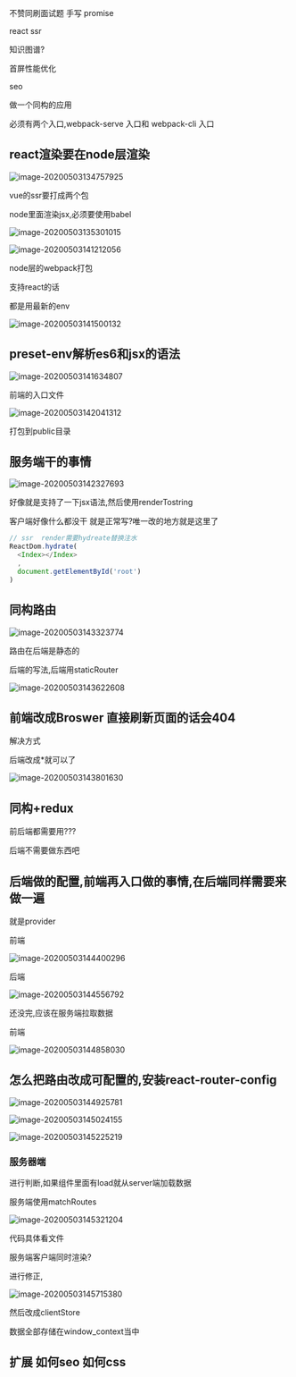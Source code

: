 不赞同刷面试题
手写 promise

react ssr

知识图谱?

首屏性能优化

seo

做一个同构的应用

必须有两个入口,webpack-serve 入口和 webpack-cli 入口



## react渲染要在node层渲染

![image-20200503134757925](C:\Users\Artificial\AppData\Roaming\Typora\typora-user-images\image-20200503134757925.png)

vue的ssr要打成两个包

node里面渲染jsx,必须要使用babel



![image-20200503135301015](C:\Users\Artificial\AppData\Roaming\Typora\typora-user-images\image-20200503135301015.png)

![image-20200503141212056](C:\Users\Artificial\AppData\Roaming\Typora\typora-user-images\image-20200503141212056.png)





node层的webpack打包



支持react的话

都是用最新的env

![image-20200503141500132](C:\Users\Artificial\AppData\Roaming\Typora\typora-user-images\image-20200503141500132.png)

## preset-env解析es6和jsx的语法

![image-20200503141634807](C:\Users\Artificial\AppData\Roaming\Typora\typora-user-images\image-20200503141634807.png)



前端的入口文件

![image-20200503142041312](C:\Users\Artificial\AppData\Roaming\Typora\typora-user-images\image-20200503142041312.png)

打包到public目录





## 服务端干的事情

![image-20200503142327693](C:\Users\Artificial\AppData\Roaming\Typora\typora-user-images\image-20200503142327693.png)

好像就是支持了一下jsx语法,然后使用renderTostring



客户端好像什么都没干  就是正常写?唯一改的地方就是这里了

```js
// ssr  render需要hydreate替换注水
ReactDom.hydrate(
  <Index></Index>
  ,
  document.getElementById('root')
)
```



## 同构路由

![image-20200503143323774](C:\Users\Artificial\AppData\Roaming\Typora\typora-user-images\image-20200503143323774.png)

路由在后端是静态的

后端的写法,后端用staticRouter

![image-20200503143622608](C:\Users\Artificial\AppData\Roaming\Typora\typora-user-images\image-20200503143622608.png)





## 前端改成Broswer  直接刷新页面的话会404

解决方式

后端改成*就可以了

![image-20200503143801630](C:\Users\Artificial\AppData\Roaming\Typora\typora-user-images\image-20200503143801630.png)



## 同构+redux

前后端都需要用???

后端不需要做东西吧



## 后端做的配置,前端再入口做的事情,在后端同样需要来做一遍

就是provider

前端

![image-20200503144400296](C:\Users\Artificial\AppData\Roaming\Typora\typora-user-images\image-20200503144400296.png)

后端

![image-20200503144556792](C:\Users\Artificial\AppData\Roaming\Typora\typora-user-images\image-20200503144556792.png)

还没完,应该在服务端拉取数据



前端

![image-20200503144858030](C:\Users\Artificial\AppData\Roaming\Typora\typora-user-images\image-20200503144858030.png)



## 怎么把路由改成可配置的,安装react-router-config



![image-20200503144925781](C:\Users\Artificial\AppData\Roaming\Typora\typora-user-images\image-20200503144925781.png)



![image-20200503145024155](C:\Users\Artificial\AppData\Roaming\Typora\typora-user-images\image-20200503145024155.png)

![image-20200503145225219](C:\Users\Artificial\AppData\Roaming\Typora\typora-user-images\image-20200503145225219.png)



### 服务器端

进行判断,如果组件里面有load就从server端加载数据



服务端使用matchRoutes 

![image-20200503145321204](C:\Users\Artificial\AppData\Roaming\Typora\typora-user-images\image-20200503145321204.png)

代码具体看文件





服务端客户端同时渲染?

进行修正,

![image-20200503145715380](C:\Users\Artificial\AppData\Roaming\Typora\typora-user-images\image-20200503145715380.png)



然后改成clientStore



数据全部存储在window_context当中





## 扩展  如何seo  如何css

